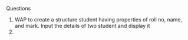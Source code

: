 Questions

1. WAP to create a structure student having properties of roll no, name, and mark. Input the details of two student and display it
2. 
